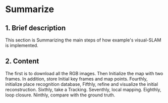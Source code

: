 # Summarize

## 1. Brief description
This section is Summarizing the main steps of how example's visual-SLAM is implemented.

## 2. Content
The first is to download all the RGB images. Then Initialize the map with two frames. In addition, store Initial key frames and map points. Fourthly, initialize place recognition database, Fifthly, refine and visualize the initial reconstruction. Sixthly, take a Tracking. Seventhly, local mapping. Eighthly, loop closure. Ninthly, compare with the ground truth.

